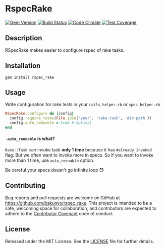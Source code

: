 # RspecRake

[![Gem Version](https://badge.fury.io/rb/rspec_rake.svg)](https://badge.fury.io/rb/rspec_rake)
[![Build Status](https://travis-ci.org/bakunyo/rspec_rake.svg?branch=develop)](https://travis-ci.org/bakunyo/rspec_rake)
[![Code Climate](https://codeclimate.com/github/bakunyo/rspec_rake/badges/gpa.svg)](https://codeclimate.com/github/bakunyo/rspec_rake)
[![Test Coverage](https://codeclimate.com/github/bakunyo/rspec_rake/badges/coverage.svg)](https://codeclimate.com/github/bakunyo/rspec_rake/coverage)

## Description
RSpecRake makes easier to configure rspec of rake tasks.

## Installation
```
gem install rspec_rake
```

## Usage
Write configuration for rake tests in your `rails_helper.rb` or `spec_helper.rb`
```ruby
RSpecRake.configure do |config|
  config.require_tasks(File.join('your', 'rake-task', 'dir-path'))
  config.auto_reenable = true # Optinal
end
```

#### `.auto_reenable` is what?
`Rake::Task` can invoke task **only 1 time** because it has `#already_invoked` flag.
But we often want to invoke more in specs.
So if you want to invoke more than 1 time, use `auto_reenable` option.

Be careful your specs doesn't go infinite loop :smiling_imp:

## Contributing

Bug reports and pull requests are welcome on GitHub at https://github.com/bakunyo/rspec_rake. This project is intended to be a safe, welcoming space for collaboration, and contributors are expected to adhere to the [Contributor Covenant](http://contributor-covenant.org) code of conduct.


## License

Released under the MIT License.  See the [LICENSE][] file for further details.

[license]: LICENSE.md
